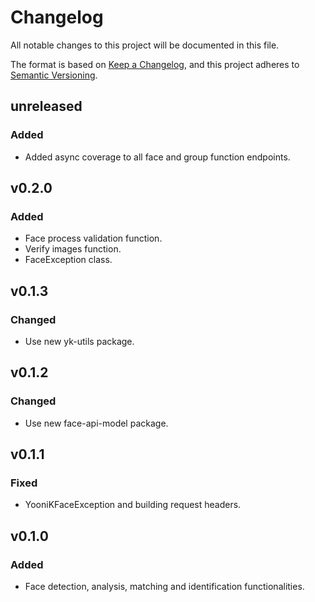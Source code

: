 # Changelog

All notable changes to this project will be documented in this file.

The format is based on [Keep a Changelog](https://keepachangelog.com/en/1.0.0/),
and this project adheres to [Semantic Versioning](https://semver.org/spec/v2.0.0.html).

## unreleased

### Added

-   Added async coverage to all face and group function endpoints.

## v0.2.0

### Added
- Face process validation function.
- Verify images function.
- FaceException class.

## v0.1.3

### Changed

- Use new yk-utils package.

## v0.1.2

### Changed

- Use new face-api-model package.

## v0.1.1

### Fixed

- YooniKFaceException and building request headers.

## v0.1.0

### Added

- Face detection, analysis, matching and identification functionalities.